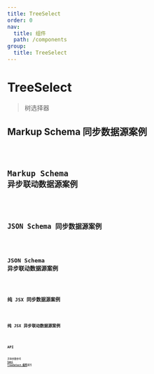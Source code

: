 ```yaml
---
title: TreeSelect
order: 0
nav:
  title: 组件
  path: /components
group:
  title: TreeSelect
---
```


# TreeSelect

> 树选择器

## Markup Schema 同步数据源案例

<code src="./demo/index_1.tsx" />

## Markup Schema 异步联动数据源案例

<code src="./demo/index_2.tsx" />

## JSON Schema 同步数据源案例

<code src="./demo/index_3.tsx" />

## JSON Schema 异步联动数据源案例

<code src="./demo/index_4.tsx" />

## 纯 JSX 同步数据源案例

<code src="./demo/index_5.tsx" />

## 纯 JSX 异步联动数据源案例

<code src="./demo/index_6.tsx" />

## API

具体参数参考 <a href="https://semi.design/zh-CN/input/treeselect" target="_blank">**Semi TreeSelect 组件**</a>属性
